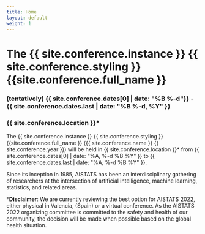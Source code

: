 ```yaml
---
title: Home
layout: default
weight: 1
---
```



# The {{ site.conference.instance }} {{ site.conference.styling }} {{site.conference.full_name }}

### (tentatively) {{ site.conference.dates[0] | date: "%B %-d"}} - {{ site.conference.dates.last | date: "%B %-d, %Y" }}
### {{ site.conference.location }}*

  
The {{ site.conference.instance }} {{ site.conference.styling }}
{{site.conference.full_name }} ({{ site.conference.name }} {{
site.conference.year }}) will be held in {{ site.conference.location }}\* from {{
site.conference.dates[0] | date: "%A, %-d %B %Y" }} to {{
site.conference.dates.last | date: "%A, %-d %B %Y" }}. 

Since its inception in 1985, AISTATS has been an interdisciplinary gathering of researchers at the intersection of artificial intelligence, machine learning, statistics, and related areas.


\***Disclaimer**:  We are currently reviewing the best option for AISTATS 2022,
  either physical in Valencia, (Spain) or a virtual conference. As the AISTATS
2022 organizing committee is committed to the safety and health of our
community, the decision will be made when possible based on the global health
situation. 

